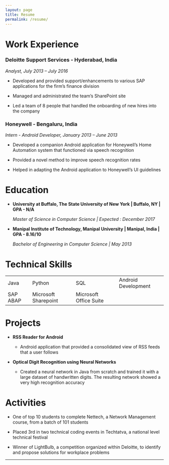 ```yaml
---
layout: page
title: Resume
permalink: /resume/
---
```


# Work Experience

### Deloitte Support Services	- Hyderabad, India

*Analyst, July 2013 – July 2016*

* Developed and provided support/enhancements to various SAP applications for the firm’s finance division

* Managed and administrated the team’s SharePoint site

* Led a team of 8 people that handled the onboarding of new hires into the company

### Honeywell	- Bengaluru, India

*Intern - Android Developer, January 2013 – June 2013*

* Developed a companion Android application for Honeywell’s Home Automation system that functioned via speech recognition

* Provided a novel method to improve speech recognition rates

* Helped in adapting the Android application to Honeywell’s UI guidelines

	

# Education

* **University at Buffalo, The State University of New York \| Buffalo, NY  \| GPA - N/A**

	*Master of Science in Computer Science \| Expected : December 2017*

* **Manipal Institute of Technology, Manipal University \| Manipal, India \| GPA - 8.16/10**

	*Bachelor of Engineering in Computer Science \| May 2013*

# Technical Skills

<table>
  <tr>
    <td>Java</td>
    <td>Python</td>
    <td>SQL</td>
    <td>Android Development</td>
  </tr>
  <tr>
    <td>SAP ABAP</td>
    <td>Microsoft Sharepoint</td>
    <td>Microsoft Office Suite</td>
    <td></td>
  </tr>
</table>


# Projects

* **RSS Reader for Android**

	* Android application that provided a consolidated view of RSS feeds that a user follows


* **Optical Digit Recognition using Neural Networks**

	* Created a neural network in Java from scratch and trained it with a large dataset of handwritten digits. The resulting network showed a very high recognition accuracy

# Activities

* One of top 10 students to complete Nettech, a Network Management course, from a batch of 101 students

* Placed 3rd in two technical coding events in Techtatva, a national level technical festival

* Winner of LightBulb, a competition organized within Deloitte, to identify and propose solutions for workplace problems

* * *
